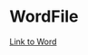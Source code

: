 # WordFile
[Link to Word](https://docs.google.com/document/d/1aut7K-13HnWzKigiC8Pkh9Xx7AFclzNg54fPs_W8E7E/edit?usp=sharing)
